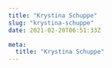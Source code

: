 ```yaml
---
title: "Krystina Schuppe"
slug: "krystina-schuppe"
date: 2021-02-20T06:51:33Z

meta:
  title: "Krystina Schuppe"
---
```


